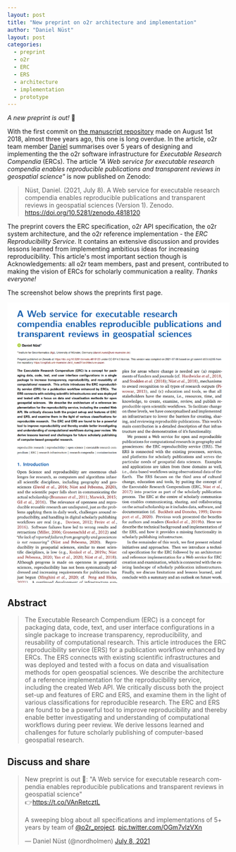 ```yaml
---
layout: post
title: "New preprint on o2r architecture and implementation"
author: "Daniel Nüst"
layout: post
categories:
  - preprint
  - o2r
  - ERC
  - ERS
  - architecture
  - implementation
  - prototype
---
```


_A new preprint is out!_ 📢

With the first commit on [the manuscript repository](https://zivgitlab.uni-muenster.de/d_nues01/architecture-paper) made on August 1st 2018, almost three years ago, this one is long overdue.
In the article, <!--more-->o2r team member [Daniel](https://orcid.org/0000-0002-0024-5046) summarises over 5 years of designing and implementing the the o2r software infrastructure for _Executable Research Compendia_ (ERCs).
The article _"A Web service for executable research compendia enables reproducible publications and transparent reviews in geospatial science"_ is now published on Zenodo:

> Nüst, Daniel. (2021, July 8). A Web service for executable research compendia enables reproducible publications and transparent reviews in geospatial sciences (Version 1). Zenodo. <https://doi.org/10.5281/zenodo.4818120>

The preprint covers the ERC specification, o2r API specification, the o2r system architecture, and the o2r reference implementation - the _ERC Reproducibility Service_.
It contains an extensive discussion and provides lessons learned from implementing ambitious ideas for increasing reproducibility.
This article's most important section though is Acknowledgements: all o2r team members, past and present, contributed to making the vision of ERCs for scholarly communication a reality. _Thanks everyone!_

The screenshot below shows the preprints first page.

![Screenshot of manuscript first page](/public/images/2021-07_architecture-paper-screenshot.png)

## Abstract

> The Executable Research Compendium (ERC) is a concept for packaging data, code, text, and user interface configurations in a single package to increase transparency, reproducibility, and reusability of computational research. This article introduces the ERC reproducibility service (ERS) for a publication workflow enhanced by ERCs.
> The ERS connects with existing scientific infrastructures and was deployed and tested with a focus on data and visualisation methods for open geospatial sciences. We describe the architecture of a reference implementation for the reproducibility service, including the created Web API. We critically discuss both the project set-up and features of ERC and ERS, and examine them in the light of various classifications for reproducible research. The ERC and ERS are found to be a powerful tool to improve reproducibility and thereby enable better investigating and understanding of computational workflows during peer review. We derive lessons learned and challenges for future scholarly publishing of computer-based geospatial research.

## Discuss and share

<blockquote class="twitter-tweet"><p lang="en" dir="ltr">New preprint is out 📢: &quot;A Web service for executable research compendia enables reproducible publications and transparent reviews in geospatial science&quot; <br>👉<a href="https://t.co/VAnRetcztL">https://t.co/VAnRetcztL</a><br><br>A sweeping blog about all specifications and implementations of 5+ years by team of <a href="https://twitter.com/o2r_project?ref_src=twsrc%5Etfw">@o2r_project</a>. <a href="https://t.co/OGm7vlzVXn">pic.twitter.com/OGm7vlzVXn</a></p>&mdash; Daniel Nüst (@nordholmen) <a href="https://twitter.com/nordholmen/status/1413120556875005958?ref_src=twsrc%5Etfw">July 8, 2021</a></blockquote> <script async src="https://platform.twitter.com/widgets.js" charset="utf-8"></script>
